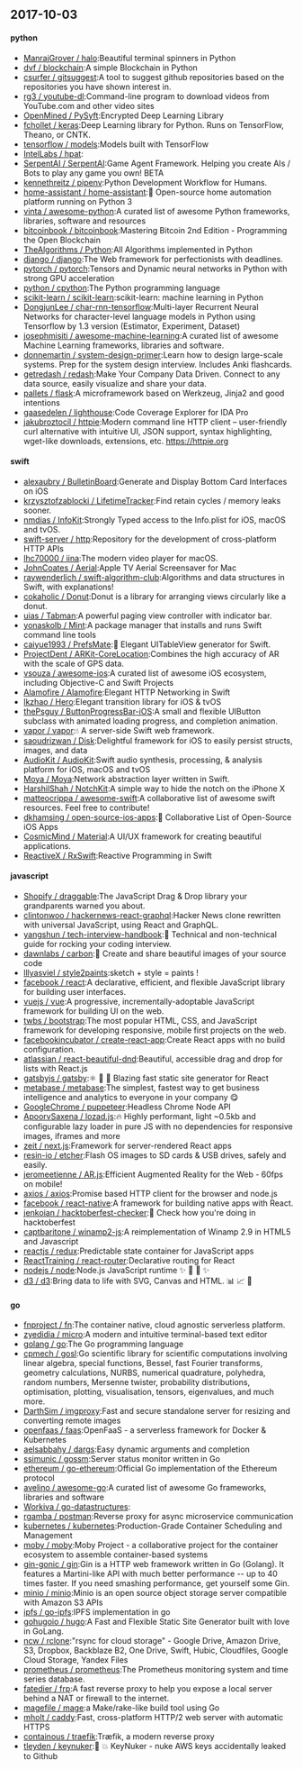 ## 2017-10-03

#### python
* [ManrajGrover / halo](https://github.com/ManrajGrover/halo):Beautiful terminal spinners in Python
* [dvf / blockchain](https://github.com/dvf/blockchain):A simple Blockchain in Python
* [csurfer / gitsuggest](https://github.com/csurfer/gitsuggest):A tool to suggest github repositories based on the repositories you have shown interest in.
* [rg3 / youtube-dl](https://github.com/rg3/youtube-dl):Command-line program to download videos from YouTube.com and other video sites
* [OpenMined / PySyft](https://github.com/OpenMined/PySyft):Encrypted Deep Learning Library
* [fchollet / keras](https://github.com/fchollet/keras):Deep Learning library for Python. Runs on TensorFlow, Theano, or CNTK.
* [tensorflow / models](https://github.com/tensorflow/models):Models built with TensorFlow
* [IntelLabs / hpat](https://github.com/IntelLabs/hpat):
* [SerpentAI / SerpentAI](https://github.com/SerpentAI/SerpentAI):Game Agent Framework. Helping you create AIs / Bots to play any game you own! BETA
* [kennethreitz / pipenv](https://github.com/kennethreitz/pipenv):Python Development Workflow for Humans.
* [home-assistant / home-assistant](https://github.com/home-assistant/home-assistant):🏡 Open-source home automation platform running on Python 3
* [vinta / awesome-python](https://github.com/vinta/awesome-python):A curated list of awesome Python frameworks, libraries, software and resources
* [bitcoinbook / bitcoinbook](https://github.com/bitcoinbook/bitcoinbook):Mastering Bitcoin 2nd Edition - Programming the Open Blockchain
* [TheAlgorithms / Python](https://github.com/TheAlgorithms/Python):All Algorithms implemented in Python
* [django / django](https://github.com/django/django):The Web framework for perfectionists with deadlines.
* [pytorch / pytorch](https://github.com/pytorch/pytorch):Tensors and Dynamic neural networks in Python with strong GPU acceleration
* [python / cpython](https://github.com/python/cpython):The Python programming language
* [scikit-learn / scikit-learn](https://github.com/scikit-learn/scikit-learn):scikit-learn: machine learning in Python
* [DongjunLee / char-rnn-tensorflow](https://github.com/DongjunLee/char-rnn-tensorflow):Multi-layer Recurrent Neural Networks for character-level language models in Python using Tensorflow by 1.3 version (Estimator, Experiment, Dataset)
* [josephmisiti / awesome-machine-learning](https://github.com/josephmisiti/awesome-machine-learning):A curated list of awesome Machine Learning frameworks, libraries and software.
* [donnemartin / system-design-primer](https://github.com/donnemartin/system-design-primer):Learn how to design large-scale systems. Prep for the system design interview. Includes Anki flashcards.
* [getredash / redash](https://github.com/getredash/redash):Make Your Company Data Driven. Connect to any data source, easily visualize and share your data.
* [pallets / flask](https://github.com/pallets/flask):A microframework based on Werkzeug, Jinja2 and good intentions
* [gaasedelen / lighthouse](https://github.com/gaasedelen/lighthouse):Code Coverage Explorer for IDA Pro
* [jakubroztocil / httpie](https://github.com/jakubroztocil/httpie):Modern command line HTTP client – user-friendly curl alternative with intuitive UI, JSON support, syntax highlighting, wget-like downloads, extensions, etc. https://httpie.org

#### swift
* [alexaubry / BulletinBoard](https://github.com/alexaubry/BulletinBoard):Generate and Display Bottom Card Interfaces on iOS
* [krzysztofzablocki / LifetimeTracker](https://github.com/krzysztofzablocki/LifetimeTracker):Find retain cycles / memory leaks sooner.
* [nmdias / InfoKit](https://github.com/nmdias/InfoKit):Strongly Typed access to the Info.plist for iOS, macOS and tvOS.
* [swift-server / http](https://github.com/swift-server/http):Repository for the development of cross-platform HTTP APIs
* [lhc70000 / iina](https://github.com/lhc70000/iina):The modern video player for macOS.
* [JohnCoates / Aerial](https://github.com/JohnCoates/Aerial):Apple TV Aerial Screensaver for Mac
* [raywenderlich / swift-algorithm-club](https://github.com/raywenderlich/swift-algorithm-club):Algorithms and data structures in Swift, with explanations!
* [cokaholic / Donut](https://github.com/cokaholic/Donut):Donut is a library for arranging views circularly like a donut.
* [uias / Tabman](https://github.com/uias/Tabman):A powerful paging view controller with indicator bar.
* [yonaskolb / Mint](https://github.com/yonaskolb/Mint):A package manager that installs and runs Swift command line tools
* [caiyue1993 / PrefsMate](https://github.com/caiyue1993/PrefsMate):🐣 Elegant UITableView generator for Swift.
* [ProjectDent / ARKit-CoreLocation](https://github.com/ProjectDent/ARKit-CoreLocation):Combines the high accuracy of AR with the scale of GPS data.
* [vsouza / awesome-ios](https://github.com/vsouza/awesome-ios):A curated list of awesome iOS ecosystem, including Objective-C and Swift Projects
* [Alamofire / Alamofire](https://github.com/Alamofire/Alamofire):Elegant HTTP Networking in Swift
* [lkzhao / Hero](https://github.com/lkzhao/Hero):Elegant transition library for iOS & tvOS
* [thePsguy / ButtonProgressBar-iOS](https://github.com/thePsguy/ButtonProgressBar-iOS):A small and flexible UIButton subclass with animated loading progress, and completion animation.
* [vapor / vapor](https://github.com/vapor/vapor):💧 A server-side Swift web framework.
* [saoudrizwan / Disk](https://github.com/saoudrizwan/Disk):Delightful framework for iOS to easily persist structs, images, and data
* [AudioKit / AudioKit](https://github.com/AudioKit/AudioKit):Swift audio synthesis, processing, & analysis platform for iOS, macOS and tvOS
* [Moya / Moya](https://github.com/Moya/Moya):Network abstraction layer written in Swift.
* [HarshilShah / NotchKit](https://github.com/HarshilShah/NotchKit):A simple way to hide the notch on the iPhone X
* [matteocrippa / awesome-swift](https://github.com/matteocrippa/awesome-swift):A collaborative list of awesome swift resources. Feel free to contribute!
* [dkhamsing / open-source-ios-apps](https://github.com/dkhamsing/open-source-ios-apps):📱 Collaborative List of Open-Source iOS Apps
* [CosmicMind / Material](https://github.com/CosmicMind/Material):A UI/UX framework for creating beautiful applications.
* [ReactiveX / RxSwift](https://github.com/ReactiveX/RxSwift):Reactive Programming in Swift

#### javascript
* [Shopify / draggable](https://github.com/Shopify/draggable):The JavaScript Drag & Drop library your grandparents warned you about.
* [clintonwoo / hackernews-react-graphql](https://github.com/clintonwoo/hackernews-react-graphql):Hacker News clone rewritten with universal JavaScript, using React and GraphQL.
* [yangshun / tech-interview-handbook](https://github.com/yangshun/tech-interview-handbook):💯 Technical and non-technical guide for rocking your coding interview.
* [dawnlabs / carbon](https://github.com/dawnlabs/carbon):🎨 Create and share beautiful images of your source code
* [lllyasviel / style2paints](https://github.com/lllyasviel/style2paints):sketch + style = paints !
* [facebook / react](https://github.com/facebook/react):A declarative, efficient, and flexible JavaScript library for building user interfaces.
* [vuejs / vue](https://github.com/vuejs/vue):A progressive, incrementally-adoptable JavaScript framework for building UI on the web.
* [twbs / bootstrap](https://github.com/twbs/bootstrap):The most popular HTML, CSS, and JavaScript framework for developing responsive, mobile first projects on the web.
* [facebookincubator / create-react-app](https://github.com/facebookincubator/create-react-app):Create React apps with no build configuration.
* [atlassian / react-beautiful-dnd](https://github.com/atlassian/react-beautiful-dnd):Beautiful, accessible drag and drop for lists with React.js
* [gatsbyjs / gatsby](https://github.com/gatsbyjs/gatsby):⚛️ 📄 🚀 Blazing fast static site generator for React
* [metabase / metabase](https://github.com/metabase/metabase):The simplest, fastest way to get business intelligence and analytics to everyone in your company 😋
* [GoogleChrome / puppeteer](https://github.com/GoogleChrome/puppeteer):Headless Chrome Node API
* [ApoorvSaxena / lozad.js](https://github.com/ApoorvSaxena/lozad.js):🔥 Highly performant, light ~0.5kb and configurable lazy loader in pure JS with no dependencies for responsive images, iframes and more
* [zeit / next.js](https://github.com/zeit/next.js):Framework for server-rendered React apps
* [resin-io / etcher](https://github.com/resin-io/etcher):Flash OS images to SD cards & USB drives, safely and easily.
* [jeromeetienne / AR.js](https://github.com/jeromeetienne/AR.js):Efficient Augmented Reality for the Web - 60fps on mobile!
* [axios / axios](https://github.com/axios/axios):Promise based HTTP client for the browser and node.js
* [facebook / react-native](https://github.com/facebook/react-native):A framework for building native apps with React.
* [jenkoian / hacktoberfest-checker](https://github.com/jenkoian/hacktoberfest-checker):🎃 Check how you're doing in hacktoberfest
* [captbaritone / winamp2-js](https://github.com/captbaritone/winamp2-js):A reimplementation of Winamp 2.9 in HTML5 and Javascript
* [reactjs / redux](https://github.com/reactjs/redux):Predictable state container for JavaScript apps
* [ReactTraining / react-router](https://github.com/ReactTraining/react-router):Declarative routing for React
* [nodejs / node](https://github.com/nodejs/node):Node.js JavaScript runtime ✨ 🐢 🚀 ✨
* [d3 / d3](https://github.com/d3/d3):Bring data to life with SVG, Canvas and HTML. 📊 📈 🎉

#### go
* [fnproject / fn](https://github.com/fnproject/fn):The container native, cloud agnostic serverless platform.
* [zyedidia / micro](https://github.com/zyedidia/micro):A modern and intuitive terminal-based text editor
* [golang / go](https://github.com/golang/go):The Go programming language
* [cpmech / gosl](https://github.com/cpmech/gosl):Go scientific library for scientific computations involving linear algebra, special functions, Bessel, fast Fourier transforms, geometry calculations, NURBS, numerical quadrature, polyhedra, random numbers, Mersenne twister, probability distributions, optimisation, plotting, visualisation, tensors, eigenvalues, and much more.
* [DarthSim / imgproxy](https://github.com/DarthSim/imgproxy):Fast and secure standalone server for resizing and converting remote images
* [openfaas / faas](https://github.com/openfaas/faas):OpenFaaS - a serverless framework for Docker & Kubernetes
* [aelsabbahy / dargs](https://github.com/aelsabbahy/dargs):Easy dynamic arguments and completion
* [ssimunic / gossm](https://github.com/ssimunic/gossm):Server status monitor written in Go
* [ethereum / go-ethereum](https://github.com/ethereum/go-ethereum):Official Go implementation of the Ethereum protocol
* [avelino / awesome-go](https://github.com/avelino/awesome-go):A curated list of awesome Go frameworks, libraries and software
* [Workiva / go-datastructures](https://github.com/Workiva/go-datastructures):
* [rgamba / postman](https://github.com/rgamba/postman):Reverse proxy for async microservice communication
* [kubernetes / kubernetes](https://github.com/kubernetes/kubernetes):Production-Grade Container Scheduling and Management
* [moby / moby](https://github.com/moby/moby):Moby Project - a collaborative project for the container ecosystem to assemble container-based systems
* [gin-gonic / gin](https://github.com/gin-gonic/gin):Gin is a HTTP web framework written in Go (Golang). It features a Martini-like API with much better performance -- up to 40 times faster. If you need smashing performance, get yourself some Gin.
* [minio / minio](https://github.com/minio/minio):Minio is an open source object storage server compatible with Amazon S3 APIs
* [ipfs / go-ipfs](https://github.com/ipfs/go-ipfs):IPFS implementation in go
* [gohugoio / hugo](https://github.com/gohugoio/hugo):A Fast and Flexible Static Site Generator built with love in GoLang.
* [ncw / rclone](https://github.com/ncw/rclone):"rsync for cloud storage" - Google Drive, Amazon Drive, S3, Dropbox, Backblaze B2, One Drive, Swift, Hubic, Cloudfiles, Google Cloud Storage, Yandex Files
* [prometheus / prometheus](https://github.com/prometheus/prometheus):The Prometheus monitoring system and time series database.
* [fatedier / frp](https://github.com/fatedier/frp):A fast reverse proxy to help you expose a local server behind a NAT or firewall to the internet.
* [magefile / mage](https://github.com/magefile/mage):a Make/rake-like build tool using Go
* [mholt / caddy](https://github.com/mholt/caddy):Fast, cross-platform HTTP/2 web server with automatic HTTPS
* [containous / traefik](https://github.com/containous/traefik):Træfik, a modern reverse proxy
* [tleyden / keynuker](https://github.com/tleyden/keynuker):🔐 💥 KeyNuker - nuke AWS keys accidentally leaked to Github
